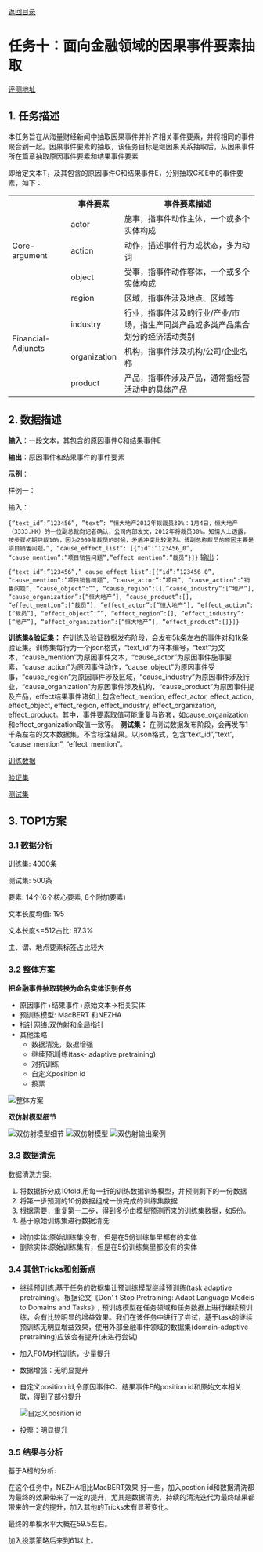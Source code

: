 [返回目录](../../readme.md)
# 任务十：面向金融领域的因果事件要素抽取

[评测地址](https://www.biendata.xyz/competition/ccks-nec-2022/)

## 1. 任务描述

本任务旨在从海量财经新闻中抽取因果事件并补齐相关事件要素，并将相同的事件聚合到一起。因果事件要素的抽取，该任务目标是继因果关系抽取后，从因果事件所在篇章抽取原因事件要素和结果事件要素

即给定文本T，及其包含的原因事件C和结果事件E，分别抽取C和E中的事件要素，如下：
<table>
	<tr>
	    <th></th>
	    <th>事件要素</th>
	    <th>事件要素描述</th>  
	</tr >
	<tr >
	    <td rowspan="3">Core-argument</td>
	    <td>actor</td>
	    <td>施事，指事件动作主体，一个或多个实体构成</td>
	</tr>
	<tr>
	    <td>action</td>
	    <td>动作，描述事件行为或状态，多为动词</td>
	</tr>
	<tr>
	    <td>object</td>
	    <td>受事，指事件动作客体，一个或多个实体构成</td>
	</tr>
	<tr>
	    <td rowspan="4">Financial-
Adjuncts</td>
	    <td>region</td>
      <td>区域，指事件涉及地点、区域等</td>
	</tr>
	<tr><td>industry</td>
	    <td>行业，指事件涉及的行业/产业/市场，指生产同类产品或多类产品集合划分的经济活动类别</td>
	</tr>
	<tr>
	    <td>organization</td>
	    <td>机构，指事件涉及机构/公司/企业名称</td>
	</tr>
	<tr>
	    <td>product</td>
	    <td>产品，指事件涉及产品，通常指经营活动中的具体产品</td>
	</tr>	
</table>

## 2. 数据描述

**输入**：一段文本，其包含的原因事件C和结果事件E

**输出**：原因事件和结果事件的事件要素

**示例**：

样例一：

  输入：

  `{“text_id”:”123456”, ”text”: “恒大地产2012年拟裁员30%：1月4日，恒大地产（3333.HK）的一位副总裁向记者确认，公司内部发文，2012年将裁员30%。知情人士透露，按步骤初期只裁10%，因为2009年裁员的时候，矛盾冲突比较激烈。该副总称裁员的原因主要是项目销售问题。”, “cause_effect_list”: [{“id”:”123456_0”, “cause_mention”:”项目销售问题”,”effect_mention”:”裁员”}]}`
  输出：

  `{“text_id”:”123456”,” cause_effect_list”:[{“id”:”123456_0”, “cause_mention”:”项目销售问题”, ”cause_actor”:”项目”, “cause_action”:”销售问题”, “cause_object”:””, “cause_region”:[],”cause_industry”:[”地产”], “cause_organization”:[“恒大地产”], “cause_product”:[], “effect_mention”:[“裁员”], ”effect_actor”:[“恒大地产”], “effect_action”:[“裁员”], “effect_object”:””, “effect_region”:[], ”effect_industry”:[“地产”], “effect_organization”:[“恒大地产”], “effect_product”:[]}]}`


**训练集&验证集：**
在训练及验证数据发布阶段，会发布5k条左右的事件对和1k条验证集。训练集每行为一个json格式，“text_id”为样本编号，“text”为文本，“cause_mention”为原因事件文本，“cause_actor”为原因事件施事要素，“cause_action”为原因事件动作，“cause_object”为原因事件受事，“cause_region”为原因事件涉及区域，“cause_industry”为原因事件涉及行业，“cause_organization”为原因事件涉及机构，“cause_product”为原因事件提及产品，effect结果事件诸如上包含effect_mention, effect_actor, effect_action, effect_object, effect_region, effect_industry, effect_organization, effect_product。其中，事件要素取值可能重复与嵌套，如cause_organization和effect_organization取值一致等。
**测试集：**
在测试数据发布阶段，会再发布1千条左右的文本数据集，不含标注结果。以json格式，包含“text_id”,“text”, “cause_mention”, “effect_mention”。

[训练数据](../dataset/task%2010/训练数据.json)

[验证集](../dataset/task%2010/验证集.json)

[测试集](../dataset/task%2010/测试集.json)


## 3. TOP1方案

### 3.1 数据分析
训练集: 4000条

测试集: 500条

要素: 14个(6个核心要素, 8个附加要素)

文本长度均值: 195

文本长度<=512占比: 97.3%

主、谓、地点要素标签占比较大


### 3.2 整体方案

**把金融事件抽取转换为命名实体识别任务**

* 原因事件+结果事件+原始文本->相关实体
* 预训练模型: MacBERT 和NEZHA
* 指针网络:双仿射和全局指针
* 其他策略
  * 数据清洗，数据增强
  * 继续预训|练(task- adaptive pretraining)
  * 对抗训练
  * 自定义position id
  * 投票

![整体方案](../img/10.1.png)

**双仿射模型细节**

![双仿射模型细节](../img/10.2.png)
![双仿射模型](../img/10.3.png)
![双仿射输出案例](../img/10.4.png)

### 3.3 数据清洗
数据清洗方案:

1. 将数据拆分成10fold,用每一折的训练数据训练模型，井预测剩下的一份数据
2. 将第一步预测的10份数据组成一份完成的训练集数据
3. 根据需要，重复第一二步，得到多份由模型预测而来的训练集数据，如5份。
4. 基于原始训练集进行数据清洗:
  * 增加实体:原始训练集没有，但是在5份训练集里都有的实体
  * 删除实体:原始训练集有，但是在5份训练集里都没有的实体

### 3.4 其他Tricks和创新点
* 继续预训练:基于任务的数据集让预训练模型继续预训练(task adaptive pretraining)。根据论文《Don' t Stop Pretraining: Adapt Language Models to Domains and Tasks》, 预训练模型在任务领域和任务数据上进行继续预训练，会有比较明显的增益效果。我们在该任务中进行了尝试，基于task的继续预训练无明显增益效果，使用外部金融事件领域的数据集(domain-adaptive
pretraining)应该会有提升(未进行尝试)
* 加入FGM对抗训练，少量提升
* 数据增强：无明显提升
* 自定义position id,令原因事件C、结果事件E的position id和原始文本相关联，得到了部分提升

  ![自定义position id](../img/10.5.png)
* 投票：明显提升

### 3.5 结果与分析
基于A榜的分析: 

在这个任务中，NEZHA相比MacBERT效果 好一些，加入postion id和数据清洗都为最终的效果带来了一定的提升，尤其是数据清洗，持续的清洗迭代为最终结果都带来的一定的提升，加入其他的Tricks未有显著变化。

最终的单模水平大概在59.5左右。

加入投票策略后来到61以上。
